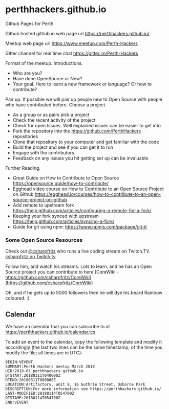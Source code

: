 # perthhackers.github.io
Github Pages for Perth 

Github hosted github.io web page url https://perthhackers.github.io/

Meetup web page url https://www.meetup.com/Perth-Hackers

Gitter channel for real time chat https://gitter.im/Perth-Hackers

Format of the meetup.
Introductions. 
  * Who are you?
  * Have done OpenSource or New? 
  * Your goal. Here to learn a new framework or language? Or how to contribute?
  
Pair up. If possible we will pair up people new to Open Source with people who have contributed before.
Choose a project. 
  * As a group or as pairs pick a project
  * Check the recent activity of the project
  * Check for open Issues. Well explained issues can be easier to get into
  * Fork the repository into the https://github.com/PerthHackers repositories
  * Clone that repository to your computer and get familiar with the code
  * Build the project and see if you can get it to run
  * Engage with the contributors. 
  * Feedback on any issues you hit getting set up can be invaluable
  
Further Reading. 
  * Great Guide on How to Contribute to Open Source https://opensource.guide/how-to-contribute/
  * Egghead video course on How to Contribute to an Open Source Project on Github https://egghead.io/courses/how-to-contribute-to-an-open-source-project-on-github
  * Add remote to upstream fork https://help.github.com/articles/configuring-a-remote-for-a-fork/
  * Keeping your fork synced with upstream https://help.github.com/articles/syncing-a-fork/
  * Guide for git using npm:
  https://www.npmjs.com/package/git-it 
  
### Some Open Source Resources
Check out [@csharpfritz](https://twitter.com/csharpfritz) who runs a live coding stream on Twitch.TV. [csharpfritz on Twitch.tv](https://www.twitch.tv/csharpfritz)

Follow him, and watch his streams. Lots to learn, and he has an Open Source project you can contribute to here
[CoreWiki - https://github.com/csharpfritz/CoreWiki](https://github.com/csharpfritz/CoreWiki)

Oh, and if he gets up to 5000 followers then he will dye his beard Rainbow coloured. :)

## Calendar

We have an calendar that you can subscribe to at
https://perthhackers.github.io/calendar.ics

To add an event to the calendar, copy the following template and modify it accordingly
(the last two lines can be the same timestamp, of the time you modify the file;
all times are in UTC):

```icalendar
BEGIN:VEVENT
SUMMARY:Perth Hackers meetup March 2018
UID:2018-03_perthhackers.github.io
DTSTART:20180311T040000Z
DTEND:20180311T080000Z
LOCATION:Artifactory, unit 8, 16 Guthrie Street, Osborne Park
DESCRIPTION:For more information see https://perthhackers.github.io/
LAST-MODIFIED:20180114T054700Z
DTSTAMP:20180114T054700Z
END:VEVENT
```
